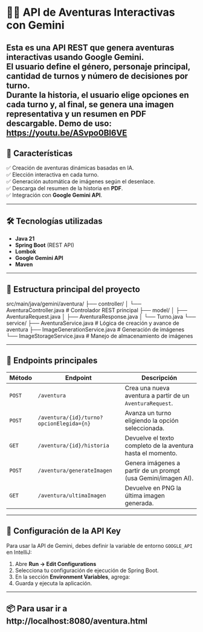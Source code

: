 # 🧙‍♂️ API de Aventuras Interactivas con Gemini

Esta es una **API REST** que genera aventuras interactivas usando **Google Gemini**.  
El usuario define el **género**, **personaje principal**, **cantidad de turnos** y **número de decisiones por turno**.  
Durante la historia, el usuario elige opciones en cada turno y, al final, se genera **una imagen representativa** y un **resumen en PDF** descargable.
Demo de uso: https://youtu.be/ASvpo0Bl6VE
---

## 🚀 Características

✅ Creación de aventuras dinámicas basadas en IA.  
✅ Elección interactiva en cada turno.  
✅ Generación automática de imágenes según el desenlace.  
✅ Descarga del resumen de la historia en **PDF**.  
✅ Integración con **Google Gemini API**.

---

## 🛠️ Tecnologías utilizadas

- **Java 21**
- **Spring Boot** (REST API)
- **Lombok**
- **Google Gemini API**
- **Maven**

---

## 📂 Estructura principal del proyecto

src/main/java/gemini/aventura/
├── controller/
│ └── AventuraController.java # Controlador REST principal
├── model/
│ ├── AventuraRequest.java
│ ├── AventuraResponse.java
│ └── Turno.java
└── service/
├── AventuraService.java # Lógica de creación y avance de aventura
├── ImageGenerationService.java # Generación de imágenes
└── ImageStorageService.java # Manejo de almacenamiento de imágenes


---

## 📡 Endpoints principales

| Método | Endpoint                     | Descripción |
|-------|-----------------------------|-------------|
| `POST` | `/aventura` | Crea una nueva aventura a partir de un `AventuraRequest`. |
| `POST` | `/aventura/{id}/turno?opcionElegida={n}` | Avanza un turno eligiendo la opción seleccionada. |
| `GET`  | `/aventura/{id}/historia` | Devuelve el texto completo de la aventura hasta el momento. |
| `POST` | `/aventura/generateImagen` | Genera imágenes a partir de un prompt (usa Gemini/imagen AI). |
| `GET`  | `/aventura/ultimaImagen` | Devuelve en PNG la última imagen generada. |

---

## 🔑 Configuración de la API Key

Para usar la API de Gemini, debes definir la variable de entorno `GOOGLE_API` en IntelliJ:

1. Abre **Run → Edit Configurations**
2. Selecciona tu configuración de ejecución de Spring Boot.
3. En la sección **Environment Variables**, agrega:
4. Guarda y ejecuta la aplicación.

---

## 📦 Para usar ir a http://localhost:8080/aventura.html





